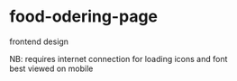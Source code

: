 # food-odering-page
frontend design

NB: 
requires internet connection for loading icons and font <br>
best viewed on mobile
